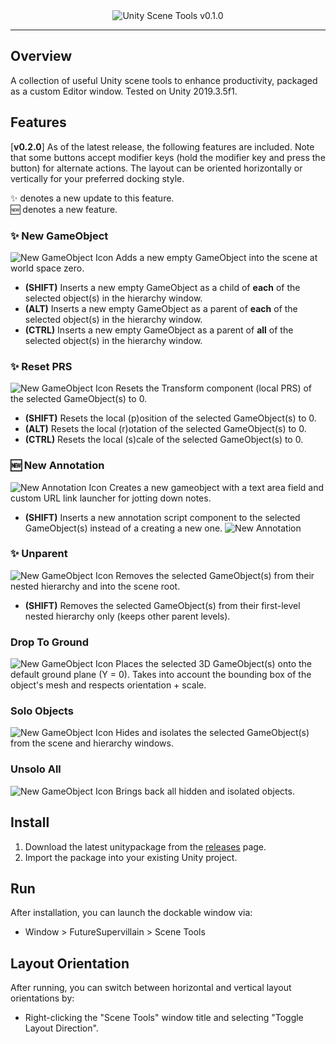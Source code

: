 <div align="center">
  <img alt="Unity Scene Tools v0.1.0" src="https://i.imgur.com/ckjW9HA.jpg">
</div>

---

## Overview
A collection of useful Unity scene tools to enhance productivity, packaged as a custom Editor window. Tested on Unity 2019.3.5f1.

## Features
[**v0.2.0**] As of the latest release, the following features are included. Note that some buttons accept modifier keys (hold the modifier key and press the button) for alternate actions. The layout can be oriented horizontally or vertically for your preferred docking style.

:sparkles: denotes a new update to this feature.  
:new: denotes a new feature.  

### :sparkles: New GameObject
![New GameObject Icon](https://imgur.com/1JFg1X2.png) 
Adds a new empty GameObject into the scene at world space zero.
* **(SHIFT)**  Inserts a new empty GameObject as a child of **each** of the selected object(s) in the hierarchy window.
* **(ALT)**  Inserts a new empty GameObject as a parent of **each** of the selected object(s) in the hierarchy window.
* **(CTRL)**  Inserts a new empty GameObject as a parent of **all** of the selected object(s) in the hierarchy window.  
  
### :sparkles: Reset PRS
![New GameObject Icon](https://imgur.com/yMHrLR8.png) 
Resets the Transform component (local PRS) of the selected GameObject(s) to 0.
* **(SHIFT)**  Resets the local (p)osition of the selected GameObject(s) to 0.
* **(ALT)**  Resets the local (r)otation of the selected GameObject(s) to 0.
* **(CTRL)**  Resets the local (s)cale of the selected GameObject(s) to 0.  
  
### :new: New Annotation
![New Annotation Icon](https://imgur.com/8JkY3HZ.png) 
Creates a new gameobject with a text area field and custom URL link launcher for jotting down notes.
* **(SHIFT)**  Inserts a new annotation script component to the selected GameObject(s) instead of a creating a new one.
![New Annotation](https://i.imgur.com/kK9VloH.png)  
  
### :sparkles: Unparent
![New GameObject Icon](https://imgur.com/mDGIi5U.png) 
Removes the selected GameObject(s) from their nested hierarchy and into the scene root.
* **(SHIFT)**  Removes the selected GameObject(s) from their first-level nested hierarchy only (keeps other parent levels).  
  
### Drop To Ground
![New GameObject Icon](https://imgur.com/V0YafEY.png) 
Places the selected 3D GameObject(s) onto the default ground plane (Y = 0). Takes into account the bounding box of the object's mesh and respects orientation + scale.  
  
### Solo Objects
![New GameObject Icon](https://imgur.com/PcNGLk8.png) 
Hides and isolates the selected GameObject(s) from the scene and hierarchy windows.  
  
### Unsolo All
![New GameObject Icon](https://imgur.com/TROLNyX.png) 
Brings back all hidden and isolated objects.  
  
## Install
1. Download the latest unitypackage from the [releases](https://github.com/robertobrambila/unityscenetools/releases) page.
2. Import the package into your existing Unity project.
  
## Run
After installation, you can launch the dockable window via:

* Window > FutureSupervillain > Scene Tools
  
## Layout Orientation
After running, you can switch between horizontal and vertical layout orientations by:

* Right-clicking the "Scene Tools" window title and selecting "Toggle Layout Direction".
